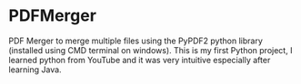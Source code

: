 # PDFMerger
PDF Merger to merge multiple files using the PyPDF2 python library (installed using CMD terminal on windows). This is my first Python project, I learned python from YouTube and it was very intuitive especially after learning Java.
